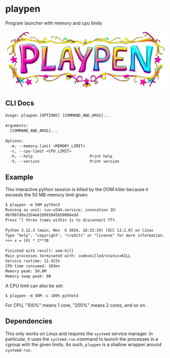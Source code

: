 # playpen
Program launcher with memory and cpu limits

![playpen](playpen_transparent2.png)

## CLI Docs

```
Usage: playpen [OPTIONS] [COMMAND_AND_ARGS]...

Arguments:
  [COMMAND_AND_ARGS]...  

Options:
  -m, --memory-limit <MEMORY_LIMIT>  
  -c, --cpu-limit <CPU_LIMIT>        
  -h, --help                         Print help
  -V, --version                      Print version
```

## Example

This interactive python session is killed by the OOM killer because
it exceeds the 50 MB memory limit given:

```
$ playpen -m 50M python3
Running as unit: run-u544.service; invocation ID: 0bf06fd9a32b4e619993845b58066edd
Press ^] three times within 1s to disconnect TTY.

Python 3.12.3 (main, Nov  6 2024, 18:32:19) [GCC 13.2.0] on linux
Type "help", "copyright", "credits" or "license" for more information.
>>> x = [0] * 2**30

Finished with result: oom-kill
Main processes terminated with: code=killed/status=KILL
Service runtime: 11.423s
CPU time consumed: 103ms
Memory peak: 50.0M
Memory swap peak: 0B
```

A CPU limit can also be set:

```
$ playpen -m 50M -c 100% python3
```

For CPU, "100%" means 1 core, "200%" means 2 cores, and so on.

## Dependencies

This only works on Linux and requires the `systemd` service manager.
In particular, it uses the `systemd-run` command to launch the
processes in a cgroup with the given limits. As such, `playpen`
is a shallow wrapper around `systemd-run`.
